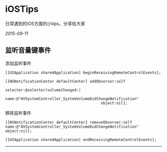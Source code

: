 # iOSTips
日常遇到的iOS方面的小tips，分享给大家


_2015-09-11_

## 监听音量键事件


添加监听事件

	[[UIApplication sharedApplication] beginReceivingRemoteControlEvents];
        
    [[NSNotificationCenter defaultCenter] addObserver:self
                                             selector:@selector(volumeChanged:)
                                                 name:@"AVSystemController_SystemVolumeDidChangeNotification"
                                               object:nil];
                                                   
移除监听事件

	[[NSNotificationCenter defaultCenter] removeObserver:self name:@"AVSystemController_SystemVolumeDidChangeNotification" object:nil];
    
    [[UIApplication sharedApplication] endReceivingRemoteControlEvents];
    
----    
                                       



